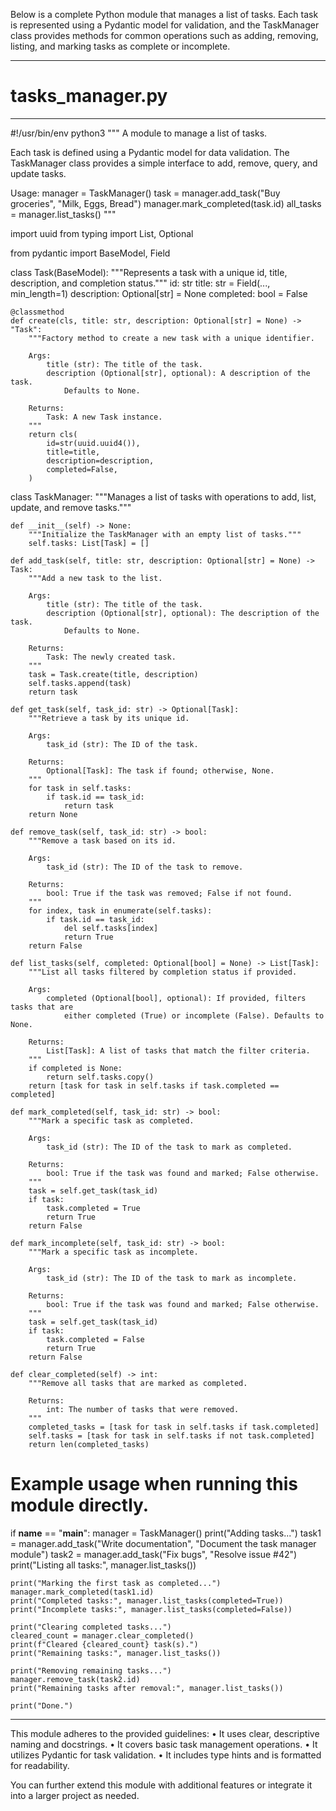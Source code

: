 Below is a complete Python module that manages a list of tasks. Each task is represented using a Pydantic model for validation, and the TaskManager class provides methods for common operations such as adding, removing, listing, and marking tasks as complete or incomplete.

------------------------------------------------------------
# tasks_manager.py

------------------------------------------------------------
#!/usr/bin/env python3
"""
A module to manage a list of tasks.

Each task is defined using a Pydantic model for data validation.
The TaskManager class provides a simple interface to add, remove,
query, and update tasks.

Usage:
    manager = TaskManager()
    task = manager.add_task("Buy groceries", "Milk, Eggs, Bread")
    manager.mark_completed(task.id)
    all_tasks = manager.list_tasks()
"""

import uuid
from typing import List, Optional

from pydantic import BaseModel, Field


class Task(BaseModel):
    """Represents a task with a unique id, title, description, and completion status."""
    id: str
    title: str = Field(..., min_length=1)
    description: Optional[str] = None
    completed: bool = False

    @classmethod
    def create(cls, title: str, description: Optional[str] = None) -> "Task":
        """Factory method to create a new task with a unique identifier.

        Args:
            title (str): The title of the task.
            description (Optional[str], optional): A description of the task.
                Defaults to None.

        Returns:
            Task: A new Task instance.
        """
        return cls(
            id=str(uuid.uuid4()),
            title=title,
            description=description,
            completed=False,
        )


class TaskManager:
    """Manages a list of tasks with operations to add, list, update, and remove tasks."""

    def __init__(self) -> None:
        """Initialize the TaskManager with an empty list of tasks."""
        self.tasks: List[Task] = []

    def add_task(self, title: str, description: Optional[str] = None) -> Task:
        """Add a new task to the list.

        Args:
            title (str): The title of the task.
            description (Optional[str], optional): The description of the task.
                Defaults to None.

        Returns:
            Task: The newly created task.
        """
        task = Task.create(title, description)
        self.tasks.append(task)
        return task

    def get_task(self, task_id: str) -> Optional[Task]:
        """Retrieve a task by its unique id.

        Args:
            task_id (str): The ID of the task.

        Returns:
            Optional[Task]: The task if found; otherwise, None.
        """
        for task in self.tasks:
            if task.id == task_id:
                return task
        return None

    def remove_task(self, task_id: str) -> bool:
        """Remove a task based on its id.

        Args:
            task_id (str): The ID of the task to remove.

        Returns:
            bool: True if the task was removed; False if not found.
        """
        for index, task in enumerate(self.tasks):
            if task.id == task_id:
                del self.tasks[index]
                return True
        return False

    def list_tasks(self, completed: Optional[bool] = None) -> List[Task]:
        """List all tasks filtered by completion status if provided.

        Args:
            completed (Optional[bool], optional): If provided, filters tasks that are
                either completed (True) or incomplete (False). Defaults to None.

        Returns:
            List[Task]: A list of tasks that match the filter criteria.
        """
        if completed is None:
            return self.tasks.copy()
        return [task for task in self.tasks if task.completed == completed]

    def mark_completed(self, task_id: str) -> bool:
        """Mark a specific task as completed.

        Args:
            task_id (str): The ID of the task to mark as completed.

        Returns:
            bool: True if the task was found and marked; False otherwise.
        """
        task = self.get_task(task_id)
        if task:
            task.completed = True
            return True
        return False

    def mark_incomplete(self, task_id: str) -> bool:
        """Mark a specific task as incomplete.

        Args:
            task_id (str): The ID of the task to mark as incomplete.

        Returns:
            bool: True if the task was found and marked; False otherwise.
        """
        task = self.get_task(task_id)
        if task:
            task.completed = False
            return True
        return False

    def clear_completed(self) -> int:
        """Remove all tasks that are marked as completed.

        Returns:
            int: The number of tasks that were removed.
        """
        completed_tasks = [task for task in self.tasks if task.completed]
        self.tasks = [task for task in self.tasks if not task.completed]
        return len(completed_tasks)


# Example usage when running this module directly.
if __name__ == "__main__":
    manager = TaskManager()
    print("Adding tasks...")
    task1 = manager.add_task("Write documentation", "Document the task manager module")
    task2 = manager.add_task("Fix bugs", "Resolve issue #42")
    print("Listing all tasks:", manager.list_tasks())

    print("Marking the first task as completed...")
    manager.mark_completed(task1.id)
    print("Completed tasks:", manager.list_tasks(completed=True))
    print("Incomplete tasks:", manager.list_tasks(completed=False))

    print("Clearing completed tasks...")
    cleared_count = manager.clear_completed()
    print(f"Cleared {cleared_count} task(s).")
    print("Remaining tasks:", manager.list_tasks())
    
    print("Removing remaining tasks...")
    manager.remove_task(task2.id)
    print("Remaining tasks after removal:", manager.list_tasks())
    
    print("Done.")
------------------------------------------------------------

This module adheres to the provided guidelines:
• It uses clear, descriptive naming and docstrings.
• It covers basic task management operations.
• It utilizes Pydantic for task validation.
• It includes type hints and is formatted for readability.

You can further extend this module with additional features or integrate it into a larger project as needed.